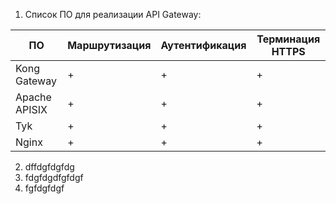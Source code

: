 1. Список ПО для реализации API Gateway:

| ПО | Маршрутизация | Аутентификация | Терминация HTTPS |
|---|---|---|---|
| Kong Gateway | + | + | + |
| Apache APISIX | + | + | + |
| Tyk | + | + | + |
| Nginx | + | + | + |


2. dffdgfdgfdg
3. fdgfdgdfgfdgf
4. fgfdgfdgf
